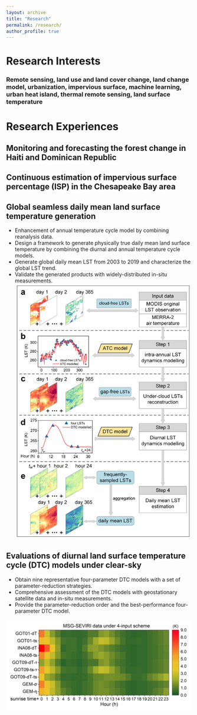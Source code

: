```yaml
---
layout: archive
title: "Research"
permalink: /research/
author_profile: true
---
```


# Research Interests

### Remote sensing, land use and land cover change, land change model, urbanization, impervious surface, machine learning, urban heat island, thermal remote sensing, land surface temperature

 
 
 
# Research Experiences
## Monitoring and forecasting the forest change in Haiti and Dominican Republic 


## Continuous estimation of impervious surface percentage (ISP) in the Chesapeake Bay area


## Global seamless daily mean land surface temperature generation
* Enhancement of annual temperature cycle model by combining reanalysis data.
* Design a framework to generate physically true daily mean land surface temperature by combining the diurnal and annual temperature cycle models.
* Generate global daily mean LST from 2003 to 2019 and characterize the global LST trend.
* Validate the generated products with widely-distributed in-situ measurements. 
![4 input validation](/images/2021_daily_mean_LST_framework.jpg)


## Evaluations of diurnal land surface temperature cycle (DTC) models under clear-sky	
* Obtain nine representative four-parameter DTC models with a set of parameter-reduction strategies.
* Comprehensive assessment of the DTC models with geostationary satellite data and in-situ measurements.
* Provide the parameter-reduction order and the best-performance four-parameter DTC model.

![4 input validation](/images/Fig9_MSG-SEVIRI_four_points.png)









